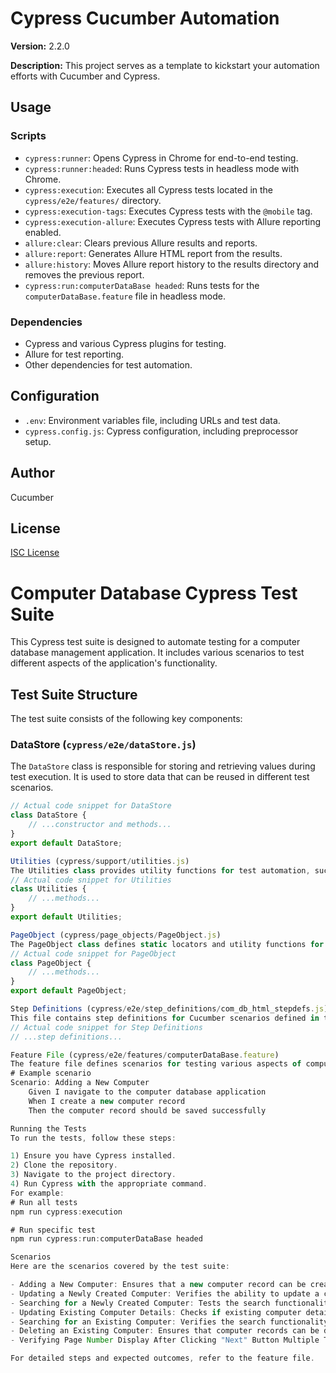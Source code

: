 # Cypress Cucumber Automation

**Version:** 2.2.0

**Description:** This project serves as a template to kickstart your automation efforts with Cucumber and Cypress.

## Usage

### Scripts

- `cypress:runner`: Opens Cypress in Chrome for end-to-end testing.
- `cypress:runner:headed`: Runs Cypress tests in headless mode with Chrome.
- `cypress:execution`: Executes all Cypress tests located in the `cypress/e2e/features/` directory.
- `cypress:execution-tags`: Executes Cypress tests with the `@mobile` tag.
- `cypress:execution-allure`: Executes Cypress tests with Allure reporting enabled.
- `allure:clear`: Clears previous Allure results and reports.
- `allure:report`: Generates Allure HTML report from the results.
- `allure:history`: Moves Allure report history to the results directory and removes the previous report.
- `cypress:run:computerDataBase headed`: Runs tests for the `computerDataBase.feature` file in headless mode.

### Dependencies

- Cypress and various Cypress plugins for testing.
- Allure for test reporting.
- Other dependencies for test automation.

## Configuration

- `.env`: Environment variables file, including URLs and test data.
- `cypress.config.js`: Cypress configuration, including preprocessor setup.

## Author

Cucumber

## License

[ISC License](link-to-license-file)

# Computer Database Cypress Test Suite

This Cypress test suite is designed to automate testing for a computer database management application. It includes various scenarios to test different aspects of the application's functionality.

## Test Suite Structure

The test suite consists of the following key components:

### DataStore (`cypress/e2e/dataStore.js`)

The `DataStore` class is responsible for storing and retrieving values during test execution. It is used to store data that can be reused in different test scenarios.

```javascript
// Actual code snippet for DataStore
class DataStore {
    // ...constructor and methods...
}
export default DataStore;

Utilities (cypress/support/utilities.js)
The Utilities class provides utility functions for test automation, such as generating random addresses, UK postal codes, mobile numbers, and nicknames. It also includes functions for interacting with elements on the page.
// Actual code snippet for Utilities
class Utilities {
    // ...methods...
}
export default Utilities;

PageObject (cypress/page_objects/PageObject.js)
The PageObject class defines static locators and utility functions for interacting with elements on the page. It uses CSS selectors to identify page elements.
// Actual code snippet for PageObject
class PageObject {
    // ...methods...
}
export default PageObject;

Step Definitions (cypress/e2e/step_definitions/com_db_html_stepdefs.js)
This file contains step definitions for Cucumber scenarios defined in the feature file. It uses the utilities and page objects to interact with the application.
// Actual code snippet for Step Definitions
// ...step definitions...

Feature File (cypress/e2e/features/computerDataBase.feature)
The feature file defines scenarios for testing various aspects of computer database management. Each scenario specifies a set of steps that should be executed during the test.
# Example scenario
Scenario: Adding a New Computer
    Given I navigate to the computer database application
    When I create a new computer record
    Then the computer record should be saved successfully

Running the Tests
To run the tests, follow these steps:

1) Ensure you have Cypress installed.
2) Clone the repository.
3) Navigate to the project directory.
4) Run Cypress with the appropriate command.
For example:
# Run all tests
npm run cypress:execution

# Run specific test
npm run cypress:run:computerDataBase headed

Scenarios
Here are the scenarios covered by the test suite:

- Adding a New Computer: Ensures that a new computer record can be created successfully.
- Updating a Newly Created Computer: Verifies the ability to update a computer record after creation.
- Searching for a Newly Created Computer: Tests the search functionality for recently added computers.
- Updating Existing Computer Details: Checks if existing computer details can be updated.
- Searching for an Existing Computer: Verifies the search functionality for existing computers.
- Deleting an Existing Computer: Ensures that computer records can be deleted.
- Verifying Page Number Display After Clicking "Next" Button Multiple Times: Validates the pagination functionality.

For detailed steps and expected outcomes, refer to the feature file.




